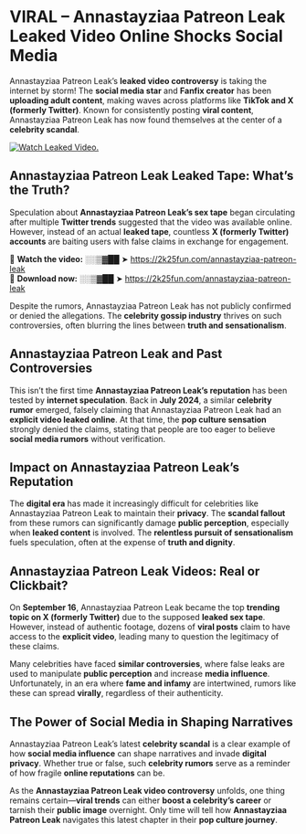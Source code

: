 # VIRAL – Annastayziaa Patreon Leak Leaked Video Online Shocks Social Media 

Annastayziaa Patreon Leak’s **leaked video controversy** is taking the internet by storm! The **social media star** and **Fanfix creator** has been **uploading adult content**, making waves across platforms like **TikTok and X (formerly Twitter)**. Known for consistently posting **viral content**, Annastayziaa Patreon Leak has now found themselves at the center of a **celebrity scandal**.  

[![Watch Leaked Video.](https://miro.medium.com/v2/resize:fit:828/format:webp/1*cilzJN44JGOrTw9NJCrNHA.gif "Watch Leaked Video")](https://2k25fun.com/annastayziaa-patreon-leak)

## **Annastayziaa Patreon Leak Leaked Tape: What’s the Truth?**  
Speculation about **Annastayziaa Patreon Leak’s sex tape** began circulating after multiple **Twitter trends** suggested that the video was available online. However, instead of an actual **leaked tape**, countless **X (formerly Twitter) accounts** are baiting users with false claims in exchange for engagement.  

🔹 **Watch the video:** ░░▒▓██ ➤ https://2k25fun.com/annastayziaa-patreon-leak  
🔹 **Download now:** ░░▒▓██ ➤ https://2k25fun.com/annastayziaa-patreon-leak  

Despite the rumors, Annastayziaa Patreon Leak has not publicly confirmed or denied the allegations. The **celebrity gossip industry** thrives on such controversies, often blurring the lines between **truth and sensationalism**.  

## **Annastayziaa Patreon Leak and Past Controversies**  
This isn’t the first time **Annastayziaa Patreon Leak’s reputation** has been tested by **internet speculation**. Back in **July 2024**, a similar **celebrity rumor** emerged, falsely claiming that Annastayziaa Patreon Leak had an **explicit video leaked online**. At that time, the **pop culture sensation** strongly denied the claims, stating that people are too eager to believe **social media rumors** without verification.  

## **Impact on Annastayziaa Patreon Leak’s Reputation**  
The **digital era** has made it increasingly difficult for celebrities like Annastayziaa Patreon Leak to maintain their **privacy**. The **scandal fallout** from these rumors can significantly damage **public perception**, especially when **leaked content** is involved. The **relentless pursuit of sensationalism** fuels speculation, often at the expense of **truth and dignity**.  

## **Annastayziaa Patreon Leak Videos: Real or Clickbait?**  
On **September 16**, Annastayziaa Patreon Leak became the top **trending topic on X (formerly Twitter)** due to the supposed **leaked sex tape**. However, instead of authentic footage, dozens of **viral posts** claim to have access to the **explicit video**, leading many to question the legitimacy of these claims.  

Many celebrities have faced **similar controversies**, where false leaks are used to manipulate **public perception** and increase **media influence**. Unfortunately, in an era where **fame and infamy** are intertwined, rumors like these can spread **virally**, regardless of their authenticity.  

## **The Power of Social Media in Shaping Narratives**  
Annastayziaa Patreon Leak’s latest **celebrity scandal** is a clear example of how **social media influence** can shape narratives and invade **digital privacy**. Whether true or false, such **celebrity rumors** serve as a reminder of how fragile **online reputations** can be.  

As the **Annastayziaa Patreon Leak video controversy** unfolds, one thing remains certain—**viral trends** can either **boost a celebrity’s career** or tarnish their **public image** overnight. Only time will tell how **Annastayziaa Patreon Leak** navigates this latest chapter in their **pop culture journey**. 